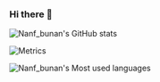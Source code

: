 ### Hi there 👋

![Nanf_bunan's GitHub stats](https://github-readme-stats.vercel.app/api?username=Wshangji&show_icons=true&theme=dracula)

![Metrics](https://metrics.lecoq.io/Wshangji?template=classic&isocalendar=1&isocalendar.duration=half-year&config.timezone=Asia%2FShanghai)

![Nanf_bunan's Most used languages](https://github-readme-stats.vercel.app/api/top-langs/?username=Wshangji&layout=compact&hide_border=true&langs_count=10)
